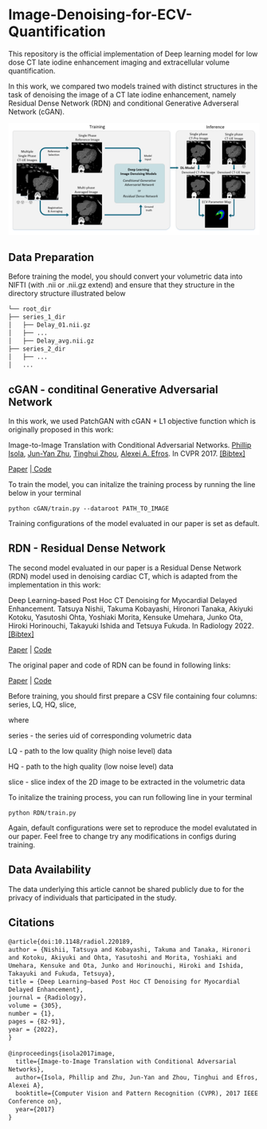 # Image-Denoising-for-ECV-Quantification

This repository is the official implementation of Deep learning model for low dose CT late iodine enhancement imaging and extracellular volume quantification.

In this work, we compared two models trained with distinct structures in the task of denoising the image of a CT late iodine enhancement, namely Residual Dense Network (RDN) and conditional Generative Adverseral Network (cGAN).

<img src='images/Figure.png' width="1000px"/>

## Data Preparation

Before training the model, you should convert your volumetric data into NIFTI (with .nii or .nii.gz extend) and ensure that they structure in the directory structure illustrated below

```
└── root_dir
├── series_1_dir
│   ├── Delay_01.nii.gz
│   ├── ...
│   ├── Delay_avg.nii.gz
├── series_2_dir
│   ├── ...
│   ...
```

## cGAN - conditinal Generative Adversarial Network

In this work, we used PatchGAN with cGAN + L1 objective function which is originally proposed in this work:

Image-to-Image Translation with Conditional Adversarial Networks. [Phillip Isola](https://people.eecs.berkeley.edu/~isola), [Jun-Yan Zhu](https://www.cs.cmu.edu/~junyanz/), [Tinghui Zhou](https://people.eecs.berkeley.edu/~tinghuiz), [Alexei A. Efros](https://people.eecs.berkeley.edu/~efros). In CVPR 2017. [[Bibtex]](https://www.cs.cmu.edu/~junyanz/projects/pix2pix/pix2pix.bib)

[Paper](https://arxiv.org/pdf/1611.07004.pdf) |[ Code](https://github.com/junyanz/pytorch-CycleGAN-and-pix2pix)

To train the model, you can initalize the training process by running the line below in your terminal

```shell
python cGAN/train.py --dataroot PATH_TO_IMAGE
```

Training configurations of the model evaluated in our paper is set as default.

## RDN - Residual Dense Network

The second model evaluated in our paper is a Residual Dense Network (RDN) model used in denoising cardiac CT, which is adapted from the implementation in this work:

Deep Learning–based Post Hoc CT Denoising for Myocardial Delayed Enhancement. Tatsuya Nishii, Takuma Kobayashi, Hironori Tanaka, Akiyuki Kotoku, Yasutoshi Ohta, Yoshiaki Morita, Kensuke Umehara, Junko Ota, Hiroki Horinouchi, Takayuki Ishida and Tetsuya Fukuda. In Radiology 2022. [[Bibtex]](https://pubs.rsna.org/action/showCitFormats?doi=10.1148%2Fradiol.220189)

[Paper](https://pubs.rsna.org/doi/10.1148/radiol.220189) | [Code](https://github.com/tkobayashi6/RDN-for-Denoising-in-CardiacCT)

The original paper and code of RDN can be found in following links:

[Paper](https://ieeexplore.ieee.org/document/8964437) | [Code](https://github.com/yulunzhang/RDN)

Before training, you should first prepare a CSV file containing four columns: series, LQ, HQ, slice, 

where 

series - the series uid of corresponding volumetric data

LQ - path to the low quality (high noise level) data

HQ - path to the high quality (low noise level) data

slice - slice index of the 2D image to be extracted in the volumetric data


To initalize the training process, you can run following line in your terminal

```
python RDN/train.py
```

Again, default configurations were set to reproduce the model evalutated in our paper. Feel free to change try any modifications in configs during training.

## Data Availability

The data underlying this article cannot be shared publicly due to for the privacy of individuals that participated in the study.

## Citations

```
@article{doi:10.1148/radiol.220189,
author = {Nishii, Tatsuya and Kobayashi, Takuma and Tanaka, Hironori and Kotoku, Akiyuki and Ohta, Yasutoshi and Morita, Yoshiaki and Umehara, Kensuke and Ota, Junko and Horinouchi, Hiroki and Ishida, Takayuki and Fukuda, Tetsuya},
title = {Deep Learning–based Post Hoc CT Denoising for Myocardial Delayed Enhancement},
journal = {Radiology},
volume = {305},
number = {1},
pages = {82-91},
year = {2022},
}

@inproceedings{isola2017image,
  title={Image-to-Image Translation with Conditional Adversarial Networks},
  author={Isola, Phillip and Zhu, Jun-Yan and Zhou, Tinghui and Efros, Alexei A},
  booktitle={Computer Vision and Pattern Recognition (CVPR), 2017 IEEE Conference on},
  year={2017}
}
```
